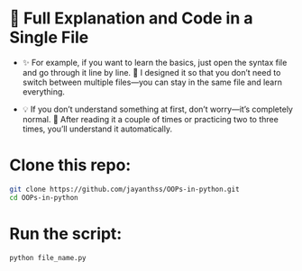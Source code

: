 # 📄 Full Explanation and Code in a Single File

- ✨ For example, if you want to learn the basics, just open the syntax file and go through it line by line. 📌 I designed it so that you don’t need to switch between multiple files—you can stay in the same file and learn everything.

- 💡 If you don’t understand something at first, don’t worry—it’s completely normal. 🔁 After reading it a couple of times or practicing two to three times, you’ll understand it automatically.

# Clone this repo:
```bash
git clone https://github.com/jayanthss/OOPs-in-python.git
cd OOPs-in-python
```
# Run the script:
```bash
python file_name.py
```
